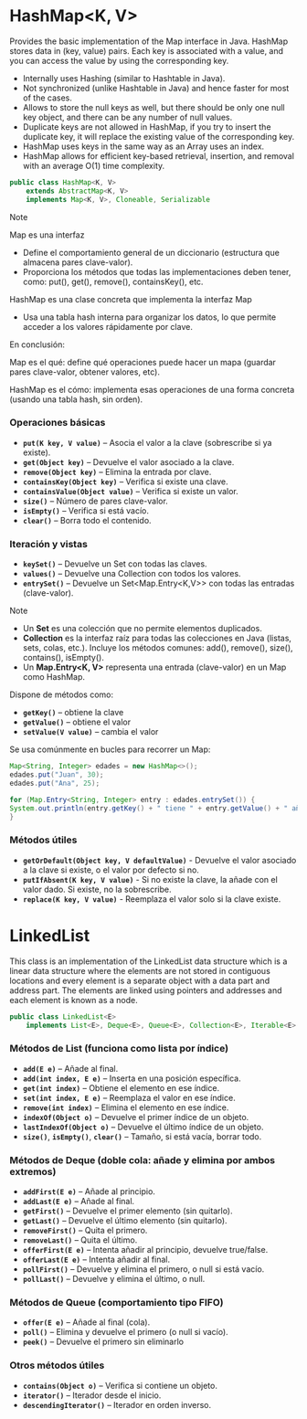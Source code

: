 # HashMap<K, V>
Provides the basic implementation of the Map interface in Java. HashMap stores data in (key, value) pairs. Each key is associated with a value, and you can access the value by using the corresponding key.

* Internally uses Hashing (similar to Hashtable in Java).
* Not synchronized (unlike Hashtable in Java) and hence faster for most of the cases.
* Allows to store the null keys as well, but there should be only one null key object, and there can be any number of null values.
* Duplicate keys are not allowed in HashMap, if you try to insert the duplicate key, it will replace the existing value of the corresponding key.
* HashMap uses keys in the same way as an Array uses an index.
* HashMap allows for efficient key-based retrieval, insertion, and removal with an average O(1) time complexity.

````java
public class HashMap<K, V> 
    extends AbstractMap<K, V>
    implements Map<K, V>, Cloneable, Serializable
````

> [!NOTE]
> 
> Map es una interfaz
> * Define el comportamiento general de un diccionario (estructura que almacena pares clave-valor).
> * Proporciona los métodos que todas las implementaciones deben tener, como:
put(), get(), remove(), containsKey(), etc.
> 
> HashMap es una clase concreta que implementa la interfaz Map
> * Usa una tabla hash interna para organizar los datos, lo que permite acceder a los valores rápidamente por clave.
> 
> En conclusión: 
> 
> Map es el qué: define qué operaciones puede hacer un mapa (guardar pares clave-valor, obtener valores, etc).
> 
> HashMap es el cómo: implementa esas operaciones de una forma concreta (usando una tabla hash, sin orden).

### Operaciones básicas
* **`put(K key, V value)`** – Asocia el valor a la clave (sobrescribe si ya existe).
* **`get(Object key)`** – Devuelve el valor asociado a la clave.
* **`remove(Object key)`** – Elimina la entrada por clave.
* **`containsKey(Object key)`** – Verifica si existe una clave.
* **`containsValue(Object value)`** – Verifica si existe un valor.
* **`size()`** – Número de pares clave-valor.
* **`isEmpty()`** – Verifica si está vacío.
* **`clear()`** – Borra todo el contenido.

### Iteración y vistas
* **`keySet()`** – Devuelve un Set<K> con todas las claves.
* **`values()`** – Devuelve una Collection<V> con todos los valores.
* **`entrySet()`** – Devuelve un Set<Map.Entry<K,V>> con todas las entradas (clave-valor).

> [!NOTE]
> * Un **Set** es una colección que no permite elementos duplicados.
> * **Collection** es la interfaz raíz para todas las colecciones en Java (listas, sets, colas, etc.). Incluye los métodos comunes: add(), remove(), size(), contains(), isEmpty().
> * Un **Map.Entry<K, V>** representa una entrada (clave-valor) en un Map como HashMap.
> 
> Dispone de métodos como:
> * **`getKey()`** – obtiene la clave
> * **`getValue()`** – obtiene el valor
> * **`setValue(V value)`** – cambia el valor
> 
> Se usa comúnmente en bucles para recorrer un Map:
> ````java
> Map<String, Integer> edades = new HashMap<>();
> edades.put("Juan", 30);
> edades.put("Ana", 25);
> 
> for (Map.Entry<String, Integer> entry : edades.entrySet()) {
> System.out.println(entry.getKey() + " tiene " + entry.getValue() + " años");
> }
> ````

### Métodos útiles
* **`getOrDefault(Object key, V defaultValue)`** - Devuelve el valor asociado a la clave si existe, o el valor por defecto si no.
* **`putIfAbsent(K key, V value)`** - Si no existe la clave, la añade con el valor dado. Si existe, no la sobrescribe.
* **`replace(K key, V value)`** - Reemplaza el valor solo si la clave existe.

# LinkedList<E>
This class is an implementation of the LinkedList data structure which is a linear data structure where the elements are not stored in contiguous locations and every element is a separate object with a data part and address part. The elements are linked using pointers and addresses and each element is known as a node. 

````java
public class LinkedList<E>
    implements List<E>, Deque<E>, Queue<E>, Collection<E>, Iterable<E>
````

### Métodos de List<E> (funciona como lista por índice)
* **`add(E e)`** – Añade al final.
* **`add(int index, E e)`** – Inserta en una posición específica.
* **`get(int index)`** – Obtiene el elemento en ese índice.
* **`set(int index, E e)`** – Reemplaza el valor en ese índice.
* **`remove(int index)`** – Elimina el elemento en ese índice.
* **`indexOf(Object o)`** – Devuelve el primer índice de un objeto.
* **`lastIndexOf(Object o)`** – Devuelve el último índice de un objeto.
* **`size()`**, **`isEmpty()`**, **`clear()`** – Tamaño, si está vacía, borrar todo.

### Métodos de Deque<E> (doble cola: añade y elimina por ambos extremos)
* **`addFirst(E e)`** – Añade al principio.
* **`addLast(E e)`** – Añade al final.
* **`getFirst()`** – Devuelve el primer elemento (sin quitarlo).
* **`getLast()`** – Devuelve el último elemento (sin quitarlo).
* **`removeFirst()`** – Quita el primero.
* **`removeLast()`** – Quita el último.
* **`offerFirst(E e)`** – Intenta añadir al principio, devuelve true/false.
* **`offerLast(E e)`** – Intenta añadir al final.
* **`pollFirst()`** – Devuelve y elimina el primero, o null si está vacío.
* **`pollLast()`** – Devuelve y elimina el último, o null.

### Métodos de Queue<E> (comportamiento tipo FIFO)
* **`offer(E e)`** – Añade al final (cola).
* **`poll()`** – Elimina y devuelve el primero (o null si vacío).
* **`peek()`** – Devuelve el primero sin eliminarlo

### Otros métodos útiles
* **`contains(Object o)`** – Verifica si contiene un objeto.
* **`iterator()`** – Iterador desde el inicio.
* **`descendingIterator()`** – Iterador en orden inverso.